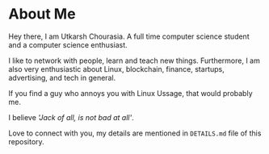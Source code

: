 # About Me

Hey there, I am Utkarsh Chourasia. A full time computer science student and a computer science enthusiast.

I like to network with people, learn and teach new things. Furthermore, I am also very enthusiastic about Linux, blockchain, finance, startups, advertising, and tech in general.

If you find a guy who annoys you with Linux Ussage, that would probably me.

I believe *'Jack of all, is not bad at all'*.

Love to connect with you, my details are mentioned in ```DETAILS.md``` file of this repository.
